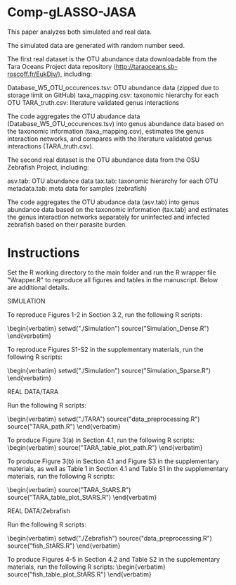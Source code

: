 # Comp-gLASSO-JASA

This paper analyzes both simulated and real data.

The simulated data are generated with random number seed.

The first real dataset is the OTU abundance data downloadable from the Tara Oceans Project data repository (http://taraoceans.sb-roscoff.fr/EukDiv/), including:

Database_W5_OTU_occurences.tsv: OTU abundance data (zipped due to storage limit on GitHub)
taxa_mapping.csv: taxonomic hierarchy for each OTU
TARA_truth.csv: literature validated genus interactions

The code aggregates the OTU abudance data (Database_W5_OTU_occurences.tsv) into genus abundance data based on the taxonomic information (taxa_mapping.csv), estimates the genus interaction networks, and compares with the literature validated genus interactions (TARA_truth.csv).

The second real dataset is the OTU abundance data from the OSU Zebrafish Project, including:

asv.tab: OTU abundance data
tax.tab: taxonomic hierarchy for each OTU
metadata.tab: meta data for samples (zebrafish)

The code aggregates the OTU abudance data (asv.tab) into genus abundance data based on the taxonomic information (tax.tab) and estimates the genus interaction networks separately for uninfected and infected zebrafish based on their parasite burden.

# Instructions

Set the R working directory to the main folder and run the R wrapper file "Wrapper.R" to reproduce all figures and tables in the manuscript. Below are additional details.

SIMULATION

To reproduce Figures 1-2 in Section 3.2, run the following R scripts:

\begin{verbatim}
setwd("./Simulation")
source("Simulation_Dense.R")
\end{verbatim}

To reproduce Figures S1-S2 in the supplementary materials, run the following R scripts:

\begin{verbatim}
setwd("./Simulation")
source("Simulation_Sparse.R")
\end{verbatim}

REAL DATA/TARA

Run the following R scripts:

\begin{verbatim}
setwd("./TARA")
source("data_preprocessing.R")
source("TARA_path.R")
\end{verbatim}

To produce Figure 3(a) in Section 4.1, run the following R scripts:
\begin{verbatim}
source("TARA_table_plot_path.R")
\end{verbatim}

To produce Figure 3(b) in Section 4.1 and Figure S3 in the supplementary materials, as well as Table 1 in Section 4.1 and Table S1 in the supplementary materials, run the following R scripts:

\begin{verbatim}
source("TARA_StARS.R")
source("TARA_table_plot_StARS.R")
\end{verbatim}

REAL DATA/Zebrafish

Run the following R scripts:

\begin{verbatim}
setwd("./Zebrafish")
source("data_preprocessing.R")
source("fish_StARS.R")
\end{verbatim}

To produce Figures 4-5 in Section 4.2 and Table S2 in the supplementary materials, run the following R scripts:
\begin{verbatim}
source("fish_table_plot_StARS.R")
\end{verbatim}
